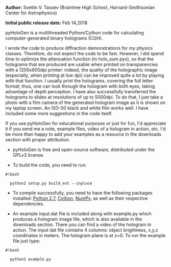 **Author:** Svetlin V. Tassev (Braintree High School, Harvard-Smithsonian Center for Astrophysics)

**Initial public release date:** Feb 14,2018

pyHoloGen is a multithreaded Python/Cython code for calculating computer-generated binary holograms (CGH).

I wrote the code to produce diffraction demonstrations for my physics classes. Therefore, do not expect the code to be fast. However, I did spend time to optimize the attenuation function (in holo_sum.pyx), so that the holograms that are produced are usable when printed on transparencies with a 1200x600dpi printer: indeed, the quality of the holographic image (especially, when printing at low dpi) can be improved quite a lot by playing with that function. I usually print the holograms, covering the full letter format; thus, one can look through the hologram with both eyes, taking advantage of depth perception. I have also successfully transferred the holograms to slides at resolutions of up to 5000dpi. To do that, I just take a photo with a film camera of the generated hologram image as it is shown on my laptop screen. An ISO-50 black and white film works well. I have included some more suggestions in the code itself.

If you use pyHoloGen for educational purposes or just for fun, I'd appreciate it if you send me a note, example files, video of a hologram in action, etc. I'd be more than happy to add your examples as a resource in the downloads section with proper attribution.

* pyHoloGen is free and open-source software, distributed under the GPLv3 license.

* To build the code, you need to run:
  

```
#!bash

  python2 setup.py build_ext --inplace
```


* To compile successfully, you need to have the following packages installed: [Python 2.7](https://www.python.org/), [Cython](http://cython.org/), [NumPy](http://www.numpy.org/), as well as their respective dependencies. 

* An example input.dat file is included along with example.py which produces a hologram image file, which is also available in the downloads section. There you can find a video of the hologram in action. The input dat file contains 4 columns: object brightness, x,y,z coordinates in meters. The hologram plane is at z=0. To run the example file just type:

```
#!bash

  python2 example.py
```

